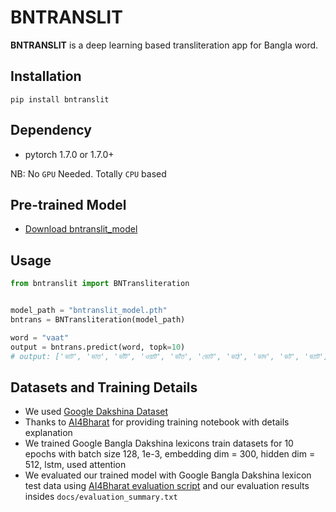# BNTRANSLIT
__BNTRANSLIT__ is a deep learning based transliteration app for Bangla word.

## Installation
`pip install bntranslit`

## Dependency
- pytorch 1.7.0 or 1.7.0+

NB: No `GPU` Needed. Totally `CPU` based

## Pre-trained Model
- [Download bntranslit_model](https://drive.google.com/file/d/1sJlfPwkALKsjlVq-skIo5hnho-QZUKbc/view?usp=sharing)

## Usage

```py
from bntranslit import BNTransliteration


model_path = "bntranslit_model.pth"
bntrans = BNTransliteration(model_path)

word = "vaat"
output = bntrans.predict(word, topk=10)
# output: ['ভাট', 'ভাত', 'ভাঁট', 'ওয়াট', 'ভাঁত', 'ভোট', 'ভাঠ', 'ভাদ', 'ভট', 'ভ্যাট']

```

## Datasets and Training Details
- We used [Google Dakshina Dataset](https://github.com/google-research-datasets/dakshina)
- Thanks to [AI4Bharat](https://github.com/AI4Bharat/IndianNLP-Transliteration) for providing training notebook with details explanation
- We trained Google Bangla Dakshina lexicons train datasets for 10 epochs with batch size 128, 1e-3, embedding dim = 300, hidden dim = 512, lstm, used attention
- We evaluated our trained model with Google Bangla Dakshina lexicon test data using [AI4Bharat evaluation script](https://raw.githubusercontent.com/AI4Bharat/IndianNLP-Transliteration/jgeob-dev/tools/accuracy_reporter/accuracy_news.py) and our evaluation results insides `docs/evaluation_summary.txt`

